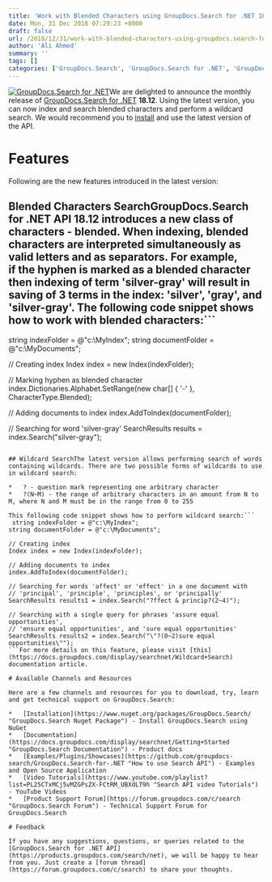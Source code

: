 ```yaml
---
title: 'Work with Blended Characters using GroupDocs.Search for .NET 18.12'
date: Mon, 31 Dec 2018 07:29:23 +0000
draft: false
url: /2018/12/31/work-with-blended-characters-using-groupdocs.search-for-.net-18.12/
author: 'Ali Ahmed'
summary: ''
tags: []
categories: ['GroupDocs.Search', 'GroupDocs.Search for .NET', 'GroupDocs.Search for .NET Releases', 'GroupDocs.Search Product Family']
---
```


[![GroupDocs.Search for .NET](http://blog.groupdocs.com/wp-content/uploads/sites/4/2017/04/groupdocs-search-net.png)](https://www.groupdocs.com/products/search/net)We are delighted to announce the monthly release of [GroupDocs.Search for .NET](https://products.groupdocs.com/search/net) **18.12**. Using the latest version, you can now index and search blended characters and perform a wildcard search. We would recommend you to [install](https://www.nuget.org/packages/GroupDocs.Search/) and use the latest version of the API.

# Features

Following are the new features introduced in the latest version:

## Blended Characters SearchGroupDocs.Search for .NET API 18.12 introduces a new class of characters - **blended**. When indexing, blended characters are interpreted simultaneously as valid letters and as separators. For example, if the hyphen is marked as a blended character then indexing of term 'silver-gray' will result in saving of 3 terms in the index: 'silver', 'gray', and 'silver-gray'. The following code snippet shows how to work with blended characters:```
 string indexFolder = @"c:\MyIndex";
string documentFolder = @"c:\MyDocuments";
   
// Creating index
Index index = new Index(indexFolder);
   
// Marking hyphen as blended character
index.Dictionaries.Alphabet.SetRange(new char[] { '-' }, CharacterType.Blended);
   
// Adding documents to index
index.AddToIndex(documentFolder);
   
// Searching for word 'silver-gray'
SearchResults results = index.Search("silver-gray");
```For more details on this feature, please visit [this](https://docs.groupdocs.com/search/net) documentation article.

## Wildcard SearchThe latest version allows performing search of words containing wildcards. There are two possible forms of wildcards to use in wildcard search:

*   ? - question mark representing one arbitrary character
*   ?(N~M) - the range of arbitrary characters in an amount from N to M, where N and M must be in the range from 0 to 255

This following code snippet shows how to perform wildcard search:```
 string indexFolder = @"c:\MyIndex";
string documentFolder = @"c:\MyDocuments";
   
// Creating index
Index index = new Index(indexFolder);
   
// Adding documents to index
index.AddToIndex(documentFolder);
   
// Searching for words 'affect' or 'effect' in a one document with 
// 'principal', 'principle', 'principles', or 'principally'
SearchResults results1 = index.Search("?ffect & princip?(2~4)");
   
// Searching with a single query for phrases 'assure equal opportunities', 
// 'ensure equal opportunities', and 'sure equal opportunities'
SearchResults results2 = index.Search("\"?(0~2)sure equal opportunities\"");
```For more details on this feature, please visit [this](https://docs.groupdocs.com/display/searchnet/Wildcard+Search) documentation article.

# Available Channels and Resources

Here are a few channels and resources for you to download, try, learn and get technical support on GroupDocs.Search:

*   [Installation](https://www.nuget.org/packages/GroupDocs.Search/ "GroupDocs.Search Nuget Package") - Install GroupDocs.Search using NuGet
*   [Documentation](https://docs.groupdocs.com/display/searchnet/Getting+Started "GroupDocs.Search Documentation") - Product docs
*   [Examples/Plugins/Showcases](https://github.com/groupdocs-search/GroupDocs.Search-for-.NET "How to use Search API") - Examples and Open Source Application
*   [Video Tutorials](https://www.youtube.com/playlist?list=PL25CTxMCj5vMZGPsZX-FCtRM_UBXdLT9h "Search API video Tutorials") - YouTube Videos
*   [Product Support Forum](https://forum.groupdocs.com/c/search "GroupDocs.Search Forum") - Technical Support Forum for GroupDocs.Search

# Feedback

If you have any suggestions, questions, or queries related to the [GroupDocs.Search for .NET API](https://products.groupdocs.com/search/net), we will be happy to hear from you. Just create a [forum thread](https://forum.groupdocs.com/c/search) to share your thoughts.




